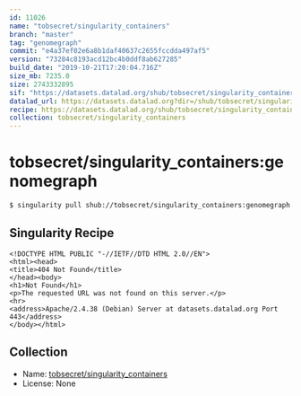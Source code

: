 ```yaml
---
id: 11026
name: "tobsecret/singularity_containers"
branch: "master"
tag: "genomegraph"
commit: "e4a37ef02e6a8b1daf40637c2655fccdda497af5"
version: "73284c8193acd12bc4b0ddf8ab627285"
build_date: "2019-10-21T17:20:04.716Z"
size_mb: 7235.0
size: 2743332895
sif: "https://datasets.datalad.org/shub/tobsecret/singularity_containers/genomegraph/2019-10-21-e4a37ef0-73284c81/73284c8193acd12bc4b0ddf8ab627285.sif"
datalad_url: https://datasets.datalad.org?dir=/shub/tobsecret/singularity_containers/genomegraph/2019-10-21-e4a37ef0-73284c81/
recipe: https://datasets.datalad.org/shub/tobsecret/singularity_containers/genomegraph/2019-10-21-e4a37ef0-73284c81/Singularity
collection: tobsecret/singularity_containers
---
```


# tobsecret/singularity_containers:genomegraph

```bash
$ singularity pull shub://tobsecret/singularity_containers:genomegraph
```

## Singularity Recipe

```singularity
<!DOCTYPE HTML PUBLIC "-//IETF//DTD HTML 2.0//EN">
<html><head>
<title>404 Not Found</title>
</head><body>
<h1>Not Found</h1>
<p>The requested URL was not found on this server.</p>
<hr>
<address>Apache/2.4.38 (Debian) Server at datasets.datalad.org Port 443</address>
</body></html>
```

## Collection

 - Name: [tobsecret/singularity_containers](https://github.com/tobsecret/singularity_containers)
 - License: None

